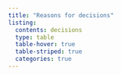 ```yaml
---
title: "Reasons for decisions"
listing:
  contents: decisions
  type: table
  table-hover: true
  table-striped: true
  categories: true
---
```

